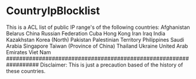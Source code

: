 # CountryIpBlocklist
This is a ACL list of public IP range's of the following countries:
Afghanistan
Belarus
China
Russian Federation
Cuba
Hong Kong
Iran
Iraq
India
Kazakhstan
Korea (North)
Pakistan
Palestinian Territory
Philippines
Saudi Arabia
Singapore
Taiwan (Province of China)
Thailand
Ukraine
United Arab Emirates
Viet Nam
##################################################################
Disclaimer:
This is just a precaution based of the history of these countries.
